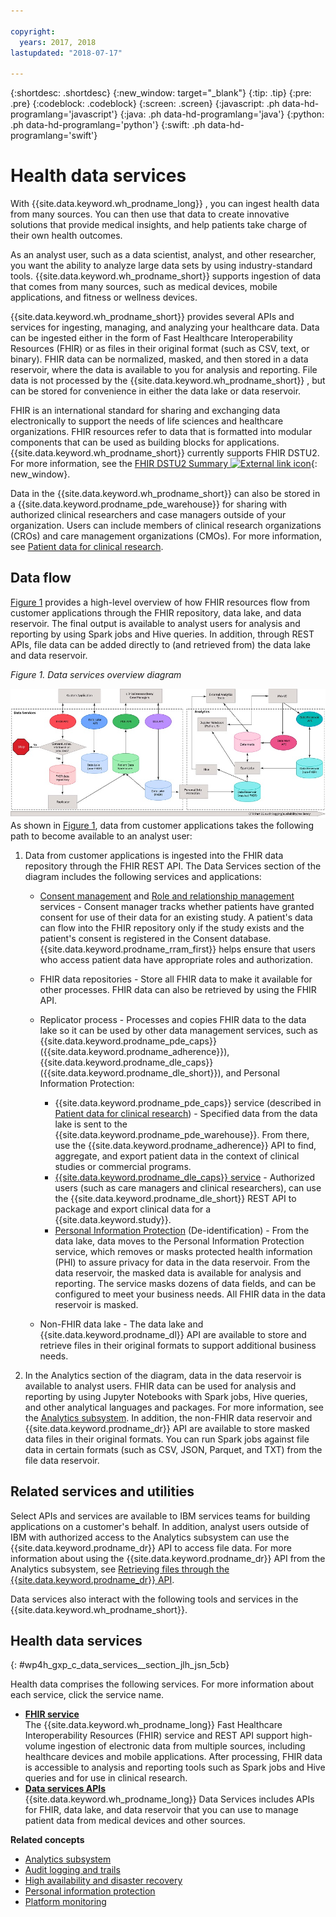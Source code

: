 ```yaml
---

copyright:
  years: 2017, 2018
lastupdated: "2018-07-17"

---
```


{:shortdesc: .shortdesc}
{:new_window: target="_blank"}
{:tip: .tip}
{:pre: .pre}
{:codeblock: .codeblock}
{:screen: .screen}
{:javascript: .ph data-hd-programlang='javascript'}
{:java: .ph data-hd-programlang='java'}
{:python: .ph data-hd-programlang='python'}
{:swift: .ph data-hd-programlang='swift'}

 # Health data services

With {{site.data.keyword.wh_prodname_long}} , you can ingest health data from many sources. You can then use that data to create innovative solutions that provide medical insights, and help patients take charge of their own health outcomes.

As an analyst user, such as a data scientist, analyst, and other researcher, you want the ability to analyze large data sets by using industry-standard tools. {{site.data.keyword.wh_prodname_short}} supports ingestion of data that comes from many sources, such as medical devices, mobile applications, and fitness or wellness devices.

{{site.data.keyword.wh_prodname_short}} provides several APIs and services for ingesting, managing, and analyzing your healthcare data. Data can be ingested either in the form of Fast Healthcare Interoperability Resources (FHIR) or as files in their original format (such as CSV, text, or binary). FHIR data can be normalized, masked, and then stored in a data reservoir, where the data is available to you for analysis and reporting. File data is not processed by the {{site.data.keyword.wh_prodname_short}} , but can be stored for convenience in either the data lake or data reservoir.

FHIR is an international standard for sharing and exchanging data electronically to support the needs of life sciences and healthcare organizations. FHIR resources refer to data that is formatted into modular components that can be used as building blocks for applications. {{site.data.keyword.wh_prodname_short}} currently supports FHIR DSTU2. For more information, see the [FHIR DSTU2 Summary ![External link icon](../../icons/launch-glyph.svg "External link icon")](https://www.hl7.org/fhir/DSTU2/summary.html){: new_window}.

Data in the {{site.data.keyword.wh_prodname_short}} can also be stored in a {{site.data.keyword.prodname_pde_warehouse}} for sharing with authorized clinical researchers and case managers outside of your organization. Users can include members of clinical research organizations (CROs) and care management organizations (CMOs). For more information, see [Patient data for clinical research](/docs/services/DATA-SERVICES-FHIR/wp4h_gxp_c_cro.html).

## Data flow

[Figure 1](#wp4h_gxp_c_data_services__fig_ds_overview) provides a high-level overview of how FHIR resources flow from customer applications through the FHIR repository, data lake, and data reservoir. The final output is available to analyst users for analysis and reporting by using Spark jobs and Hive queries. In addition, through REST APIs, file data can be added directly to (and retrieved from) the data lake and data reservoir.

*Figure 1. Data services overview diagram*

![Data flows from the FHIR repository through the FHIR data lake, to the personal identification protection (masking) service, and then to the FHIR data reservoir. The image has two sections, Data Services and Analytics. In addition, the image shows that data can be stored in (and retrieved from) the non-FHIR data lake or data reservoir.](userImages/ai_kc_data_services_overview_21.jpg) As shown in [Figure 1](#wp4h_gxp_c_data_services__fig_ds_overview), data from customer applications takes the following path to become available to an analyst user:

1. Data from customer applications is ingested into the FHIR data repository through the FHIR REST API. The Data Services section of the diagram includes the following services and applications:

    - [Consent management](/docs/services/DATA-SERVICES-FHIR/wp4h_gxp_c_consent_mgr.html) and [Role and relationship management](/docs/services/DATA-SERVICES-FHIR/wp4h_gxp_r_rram.html) services - Consent manager tracks whether patients have granted consent for use of their data for an existing study. A patient's data can flow into the FHIR repository only if the study exists and the patient's consent is registered in the Consent database. {{site.data.keyword.prodname_rram_first}} helps ensure that users who access patient data have appropriate roles and authorization.
    - FHIR data repositories - Store all FHIR data to make it available for other processes. FHIR data can also be retrieved by using the FHIR API.
    - Replicator process - Processes and copies FHIR data to the data lake so it can be used by other data management services, such as {{site.data.keyword.prodname_pde_caps}} ({{site.data.keyword.prodname_adherence}}), {{site.data.keyword.prodname_dle_caps}} ({{site.data.keyword.prodname_dle_short}}), and Personal Information Protection:

        - {{site.data.keyword.prodname_pde_caps}} service (described in [Patient data for clinical research](/docs/services/DATA-SERVICES-FHIR/wp4h_gxp_c_cro.html)) - Specified data from the data lake is sent to the {{site.data.keyword.prodname_pde_warehouse}}. From there, use the {{site.data.keyword.prodname_adherence}} API to find, aggregate, and export patient data in the context of clinical studies or commercial programs.
        - [{{site.data.keyword.prodname_dle_caps}} service](/docs/services/DATA-SERVICES-FHIR/wp4h_gxp_c_data_lake_export_service.html) - Authorized users (such as care managers and clinical researchers), can use the {{site.data.keyword.prodname_dle_short}} REST API to package and export clinical data for a {{site.data.keyword.study}}.
        - [Personal Information Protection](/docs/services/DATA-SERVICES-FHIR/wp4h_gxp_c_personal_information_protection.html) (De-identification) - From the data lake, data moves to the Personal Information Protection service, which removes or masks protected health information (PHI) to assure privacy for data in the data reservoir. From the data reservoir, the masked data is available for analysis and reporting. The service masks dozens of data fields, and can be configured to meet your business needs. All FHIR data in the data reservoir is masked.

    - Non-FHIR data lake - The data lake and {{site.data.keyword.prodname_dl}} API are available to store and retrieve files in their original formats to support additional business needs.

1. In the Analytics section of the diagram, data in the data reservoir is available to analyst users. FHIR data can be used for analysis and reporting by using Jupyter Notebooks with Spark jobs, Hive queries, and other analytical languages and packages. For more information, see the [Analytics subsystem](/docs/services/DATA-SERVICES-FHIR/wp4h_gxp_c_analytics_datamarts.html). In addition, the non-FHIR data reservoir and {{site.data.keyword.prodname_dr}} API are available to store masked data files in their original formats. You can run Spark jobs against file data in certain formats (such as CSV, JSON, Parquet, and TXT) from the file data reservoir.

 ## Related services and utilities

Select APIs and services are available to IBM services teams for building applications on a customer's behalf. In addition, analyst users outside of IBM with authorized access to the Analytics subsystem can use the {{site.data.keyword.prodname_dr}} API to access file data. For more information about using the {{site.data.keyword.prodname_dr}} API from the Analytics subsystem, see [Retrieving files through the {{site.data.keyword.prodname_dr}} API](/docs/services/DATA-SERVICES-FHIR/whac_dsg_c_dr_api.html).

Data services also interact with the following tools and services in the {{site.data.keyword.wh_prodname_short}}.

## Health data services
{: #wp4h_gxp_c_data_services__section_jlh_jsn_5cb}

Health data comprises the following services. For more information about each service, click the service name.

- [**FHIR service**](/docs/services/DATA-SERVICES-FHIR/wp4h_gxp_c_fhir_service.html)<br/> The {{site.data.keyword.wh_prodname_long}} Fast Healthcare Interoperability Resources (FHIR) service and REST API support high-volume ingestion of electronic data from multiple sources, including healthcare devices and mobile applications. After processing, FHIR data is accessible to analysis and reporting tools such as Spark jobs and Hive queries and for use in clinical research.
- [**Data services APIs**](/docs/services/DATA-SERVICES-FHIR/wp4h_gxp_kc_data_services_api.html)<br/> {{site.data.keyword.wh_prodname_long}} Data Services includes APIs for FHIR, data lake, and data reservoir that you can use to manage patient data from medical devices and other sources.

**Related concepts**

- [Analytics subsystem](/docs/services/DATA-SERVICES-FHIR/wp4h_gxp_c_analytics_datamarts.html)
- [Audit logging and trails](/docs/services/DATA-SERVICES-FHIR/wp4h_gxp_c_audit_logging_and_trails.html)
- [High availability and disaster recovery](/docs/services/DATA-SERVICES-FHIR/wp4h_gxp_c_disaster_recovery.html)
- [Personal information protection](/docs/services/DATA-SERVICES-FHIR/wp4h_gxp_c_personal_information_protection.html)
- [Platform monitoring](/docs/services/DATA-SERVICES-FHIR/wp4h_gxp_c_platform_monitoring.html)

